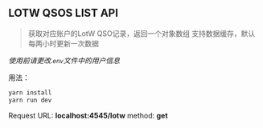 ## LOTW QSOS LIST API

> 获取对应账户的LotW QSO记录，返回一个对象数组
> 支持数据缓存，默认每两小时更新一次数据

*使用前请更改.`env`文件中的用户信息*

用法：

```bash
yarn install
yarn run dev
```

Request URL: **localhost:4545/lotw**
method: **get**